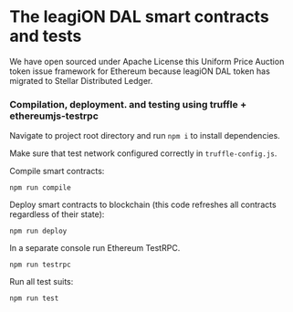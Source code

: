 # The leagiON DAL smart contracts and tests

We have open sourced under Apache License this Uniform Price Auction token issue framework for Ethereum because leagiON DAL token has migrated to Stellar Distributed Ledger.  

### Compilation, deployment. and testing using truffle + ethereumjs-testrpc

Navigate to project root directory and run `npm i` to install dependencies.

Make sure that test network configured correctly in `truffle-config.js`.

Compile smart contracts:

```
npm run compile
```

Deploy smart contracts to blockchain (this code refreshes all contracts regardless of their state):

```
npm run deploy
```

In a separate console run Ethereum TestRPC.

```
npm run testrpc
```

Run all test suits:

```
npm run test
```
